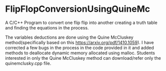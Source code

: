 # FlipFlopConversionUsingQuineMc
A C/C++ Program to convert one flip flip into another creating a truth table and finding the equations in the process.

The variables deductions are done using the Quine McCluskey method(specifically based on this https://arxiv.org/pdf/1410.1059).
I have corrected a few bugs in the process in the code provided in it and added methods to deallocate dynamic memory allocated using malloc.
Students interested in only the Quine McCluskey method can download/refer only the quinemclusky.cpp file.
